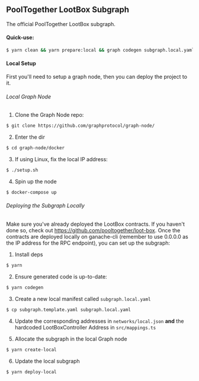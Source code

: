 ## PoolTogether LootBox Subgraph

The official PoolTogether LootBox subgraph.

#### Quick-use:

```sh
$ yarn clean && yarn prepare:local && graph codegen subgraph.local.yaml && graph build subgraph.local.yaml && yarn create:local && yarn deploy:local
```

#### Local Setup

First you'll need to setup a graph node, then you can deploy the project to it.

###### Local Graph Node

1. Clone the Graph Node repo:

```bash
$ git clone https://github.com/graphprotocol/graph-node/
```

2. Enter the dir

```bash
$ cd graph-node/docker
```

3. If using Linux, fix the local IP address:

```bash
$ ./setup.sh
```

4. Spin up the node

```bash
$ docker-compose up
```

###### Deploying the Subgraph Locally

Make sure you've already deployed the LootBox contracts.  If you haven't done so, check out https://github.com/pooltogether/loot-box.  Once the contracts are deployed locally on ganache-cli (remember to use 0.0.0.0 as the IP address for the RPC endpoint), you can set up the subgraph:

1. Install deps

```bash
$ yarn
```

2. Ensure generated code is up-to-date:

```bash
$ yarn codegen
```

3. Create a new local manifest called `subgraph.local.yaml`

```bash
$ cp subgraph.template.yaml subgraph.local.yaml
```

4. Update the corresponding addresses in `networks/local.json` **and** the hardcoded LootBoxController Address in `src/mappings.ts`


5. Allocate the subgraph in the local Graph node

```bash
$ yarn create-local
```

6. Update the local subgraph

```bash
$ yarn deploy-local
```